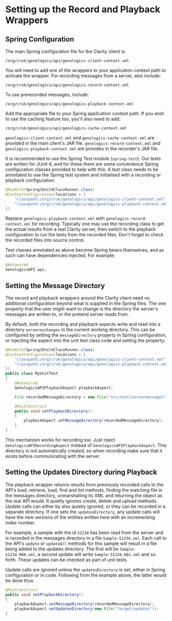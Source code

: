 # Setting up the Record and Playback Wrappers

## Spring Configuration

The main Spring configuration file for the Clarity client is:

```
/org/cruk/genologics/api/genologics-client-context.xml
```

You will need to add one of the wrappers to your application context path
to activate the wrapper. For recording messages from a server, also include:

```
/org/cruk/genologics/api/genologics-record-context.xml
```

To use prerecorded messages, include:

```
/org/cruk/genologics/api/genologics-playback-context.xml
```

Add the appropriate file to your Spring application context path. If you
wish to use the caching feature too, you'll also need to add:

```
/org/cruk/genologics/api/genologics-cache-context.xml
```

`genologics-client-context.xml` and `genologics-cache-context.xml`
are provided in the main client's JAR file.
`genologics-record-context.xml` and `genologics-playback-context.xml` are
provides in the recorder's JAR file.

It is recommended to use the Spring Test module (`spring-test`). Our tests
are written for JUnit 4, and for these there are some convenience Spring
configuration classes provided to help with this. A test class needs to be annotated
to use the Spring test system and initialised with a recording or playback configuration:

```Java
@RunWith(SpringJUnit4ClassRunner.class)
@ContextConfiguration(locations = {
    "classpath:/org/cruk/genologics/api/genologics-client-context.xml",
    "classpath:/org/cruk/genologics/api/genologics-playback-context.xml"
})
```

Replace `genologics-playback-context.xml` with `genologics-record-context.xml`
for recording. Typically one may use the recording class to get the actual results from
a real Clarity server, then switch to the playback configuration to run the tests
from the recorded files. Don't forget to check the recorded files into source control.

Test classes annotated as above become Spring beans themselves, and as such can
have dependencies injected. For example:

```Java
@Autowired
GenologicsAPI api;
```

## Setting the Message Directory

The record and playback wrappers around the Clarity client need no additional
configuration beyond what is supplied in the Spring files. The one property that
the user might want to change is the directory the server's messages are written
to, or the pretend server reads from.

By default, both the recording and playback aspects write and read into a
directory `serverexchanges` in the current working directory. This can be
configured by setting the `messageDirectory` property in Spring configuration,
or injecting the aspect into the unit test class code and setting the property:

```Java
@RunWith(SpringJUnit4ClassRunner.class)
@ContextConfiguration(locations = {
    "classpath:/org/cruk/genologics/api/genologics-client-context.xml",
    "classpath:/org/cruk/genologics/api/genologics-playback-context.xml"
})
public class MyUnitTest
{
    @Autowired
    GenologicsAPIPlaybackAspect playbackAspect;

    File recordedMessageDirectory = new File("src/test/servermessages");

    @PostConstruct
    public void setPlaybackDirectory()
    {
        playbackAspect.setMessageDirectory(recordedMessageDirectory);
    }
}
```

This mechanism works for recording too. Just inject `GenologicsAPIRecordingAspect`
instead of `GenologicsAPIPlaybackAspect`. This directory is not automatically created,
so when recording make sure that it exists before communicating with the server.

## Setting the Updates Directory during Playback

The playback wrapper returns results from previously recorded calls to
the API's load, retrieve, load, find and list methods, finding the matching
file in the messages directory, unmarshalling its XML and returning the object
as the real API would. It quietly ignores create, delete and upload methods.
Update calls can either by also quietly ignored, or they can be recorded
in a separate directory. If one sets the `updatesDirectory`, any update calls
will have the new versions of the entities written here with an incrementing
index number.

For example, a sample with the id `S1234` has been read from the server
and is recorded in the messages directory in a file `Sample-S1234.xml`.
Each call to the API's `update` or `updateAll` methods for this sample will
result in a file being added to the updates directory. The first will be
`Sample-S1234.000.xml`, a second update will write `Sample-S1234.001.xml`
and so forth. These updates can be checked as part of unit tests.

Update calls are ignored unless the `updatesDirectory` is set, either in
Spring configuration or in code. Following from the example above, the latter
would be done thus:

```Java
@PostConstruct
public void setPlaybackDirectory()
{
    playbackAspect.setMessageDirectory(recordedMessageDirectory);
    playbackAspect.setUpdatesDirectory(new File("target/updates"));
}
```
